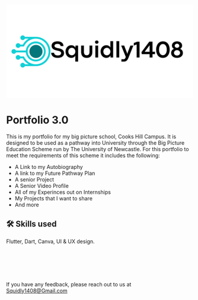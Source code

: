 
![Logo](https://raw.githubusercontent.com/Squidly1408/Squidly1408/main/images/Squidly1408.png)


# Portfolio 3.0

This is my portfolio for my big picture school, Cooks Hill Campus. It is designed to be used as a pathway into University through the Big Picture Education Scheme run by The University of Newcastle. For this portfolio to meet the requirements of this scheme it includes the following:

* A Link to my Autobiography
* A link to my Future Pathway Plan
* A senior Project
* A Senior Video Profile 
* All of my Experinces out on Internships
* My Projects that I want to share
* And more


## 🛠 Skills used
Flutter, Dart, Canva, UI & UX design.


\
\
\
\
\
If you have any feedback, please reach out to us at Squidly1408@Gmail.com


